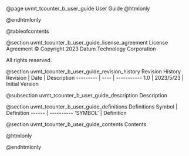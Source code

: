 @page uvmt_tcounter_b_user_guide User Guide
@htmlonly
<div class="autonumbering">
@endhtmlonly


@tableofcontents


@section uvmt_tcounter_b_user_guide_license_agreement License Agreement
© Copyright 2023 Datum Technology Corporation

All rights reserved.


@section uvmt_tcounter_b_user_guide_revision_history Revision History
Revision  | Date | Description
--------- | ---- | -----------
1.0 | 2023/5/23 | Initial Version

@subsection uvmt_tcounter_b_user_guide_description Description


@section uvmt_tcounter_b_user_guide_definitions Definitions
Symbol | Definition
------ | ----------
 'SYMBOL' | Definition


@section uvmt_tcounter_b_user_guide_contents Contents


@htmlonly
</div>
@endhtmlonly